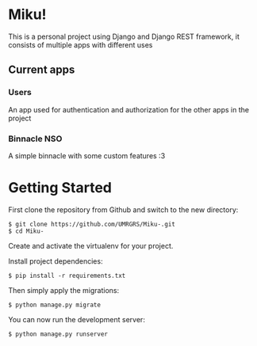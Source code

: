 # Miku!

This is a personal project using Django and Django REST framework, it consists of multiple apps with different uses

## Current apps

### Users

An app used for authentication and authorization for the other apps in the project

### Binnacle NSO

A simple binnacle with some custom features :3

# Getting Started

First clone the repository from Github and switch to the new directory:

    $ git clone https://github.com/UMRGRS/Miku-.git
    $ cd Miku-
    
Create and activate the virtualenv for your project.
    
Install project dependencies:

    $ pip install -r requirements.txt
    
    
Then simply apply the migrations:

    $ python manage.py migrate
    

You can now run the development server:

    $ python manage.py runserver

